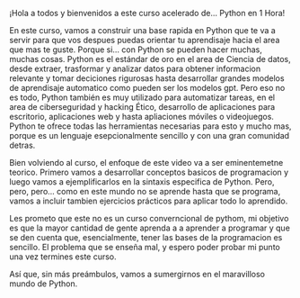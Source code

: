 ¡Hola a todos y bienvenidos a este curso acelerado de... Python en 1 Hora!

En este curso, vamos a construir una base rapida en Python que te va a servir para que vos  despues puedas orientar tu aprendisaje hacia el area que mas te guste. Porque si... con Python se pueden hacer muchas, muchas cosas. Python es el estándar de oro en el area de Ciencia de datos, desde extraer, trasformar y analizar datos para obtener informacion relevante y tomar deciciones rigurosas hasta desarrollar grandes modelos de aprendisaje automatico como pueden ser los modelos gpt. Pero eso no es todo, Python también es muy utilizado para automatizar tareas, en el area de ciberseguridad y hacking Ético, desarrollo de aplicaciones para escritorio, aplicaciones web y hasta apliaciones móviles o videojuegos. Python te ofrece todas las herramientas necesarias para esto y mucho mas, porque es un lenguaje esepcionalmente sencillo y con una gran comunidad detras.

Bien volviendo al curso, el enfoque de este video va a ser eminentemetne teorico. Primero vamos a desarrollar conceptos basicos de programacion y luego vamos a ejemplificarlos en la sintaxis especifica de Python. Pero, pero, pero... como en este mundo no se aprende hasta que se programa, vamos a incluir tambien ejercicios prácticos para aplicar todo lo aprendido.

Les prometo que este no es un curso converncional de pythom, mi objetivo es que la mayor cantidad de gente aprenda a a aprender a programar y que se den cuenta que, esencialmente, tener las bases de la programacion es sencillo. El problema que se enseña mal, y espero poder probar mi punto una vez termines este curso. 

Así que, sin más preámbulos, vamos a sumergirnos en el maravilloso mundo de Python.


